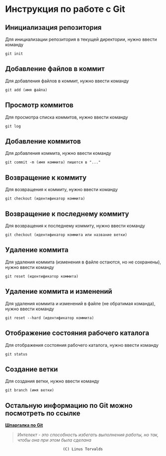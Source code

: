 # Инструкция по работе с Git

## Инициализация репозитория

Для инициализации репозитория в текущей директории, нужно ввести команду
```
git init
```
## Добавление файлов в коммит

Для добавления файлов в коммит, нужно ввести команду
```
git add (имя файла)
```
## Просмотр коммитов

Для просмотра списка коммитов, нужно ввести команду
```
git log
```
## Добавление коммитов

Для добавления коммита, нужно ввести команду
```
git commit -m (имя коммита) пишется в "..."
```
## Возвращение к коммиту

Для возвращения к коммиту, нужно ввести команду
```
git checkout (идентификатор коммита)
```
## Возвращение к последнему коммиту

Для возвращения к последнему коммиту, нужно ввести команду
```
git checkout (идентификатор коммита или название ветки)
```
## Удаление коммита

Для удаления коммита (изменения в файле остаются, но не сохранены), нужно ввести команду
```
git reset (идентификатор коммита)
```
## Удаление коммита и изменений

Для удаления коммита и изменений в файле (не обратимая команда), нужно ввести команду
```
git reset --hard (идентификатор коммита)
```
## Отображение состояния рабочего каталога

Для отображения состояния рабочего каталога, нужно ввести команду
```
git status
```
## Создание ветки

Для создания ветки, нужно ввести команду
```
git branch (имя ветки)
```
## Остальную информацию по Git можно посмотреть по ссылке

**[Шпаргалка по Git](https://training.github.com/downloads/ru/github-git-cheat-sheet/)**

> *Интелект - это способность избегать выполнения работы, но так, чтобы она при этом была сделана*

                              (C) Linus Torvalds